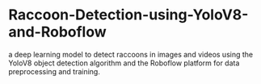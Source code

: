 # Raccoon-Detection-using-YoloV8-and-Roboflow
a deep learning model to detect raccoons in images and videos using the YoloV8 object detection algorithm and the Roboflow platform for data preprocessing and training.
